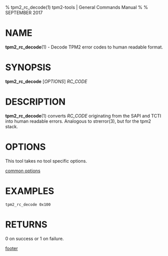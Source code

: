 % tpm2_rc_decode(1) tpm2-tools | General Commands Manual
%
% SEPTEMBER 2017

# NAME

**tpm2_rc_decode**(1) - Decode TPM2 error codes to human readable format.

# SYNOPSIS

**tpm2_rc_decode** [*OPTIONS*] _RC\_CODE_

# DESCRIPTION

**tpm2_rc_decode**(1) converts _RC\_CODE_ originating from the SAPI and TCTI into
human readable errors. Analogous to strerror(3), but for the tpm2 stack.

# OPTIONS

This tool takes no tool specific options.

[common options](common/options.md)

# EXAMPLES

```
tpm2_rc_decode 0x100
```

# RETURNS

0 on success or 1 on failure.

[footer](common/footer.md)
